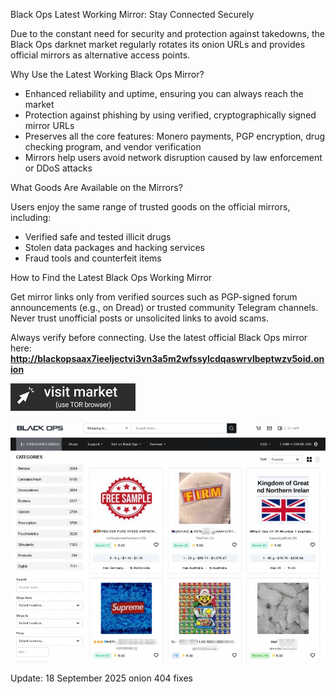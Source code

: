 Black Ops Latest Working Mirror: Stay Connected Securely

Due to the constant need for security and protection against takedowns, the Black Ops darknet market regularly rotates its onion URLs and provides official mirrors as alternative access points.

Why Use the Latest Working Black Ops Mirror?

- Enhanced reliability and uptime, ensuring you can always reach the market  
- Protection against phishing by using verified, cryptographically signed mirror URLs  
- Preserves all the core features: Monero payments, PGP encryption, drug checking program, and vendor verification  
- Mirrors help users avoid network disruption caused by law enforcement or DDoS attacks  

What Goods Are Available on the Mirrors?

Users enjoy the same range of trusted goods on the official mirrors, including:  
- Verified safe and tested illicit drugs  
- Stolen data packages and hacking services  
- Fraud tools and counterfeit items  

How to Find the Latest Black Ops Working Mirror

Get mirror links only from verified sources such as PGP-signed forum announcements (e.g., on Dread) or trusted community Telegram channels. Never trust unofficial posts or unsolicited links to avoid scams.

Always verify before connecting. Use the latest official Black Ops mirror here: **http://blackopsaax7ieeljectvi3vn3a5m2wfssylcdqaswrvlbeptwzv5oid.onion**
 
[<img src="/static/home.webp" width="200">](http://blackopsaax7ieeljectvi3vn3a5m2wfssylcdqaswrvlbeptwzv5oid.onion)

<a href="http://blackopsaax7ieeljectvi3vn3a5m2wfssylcdqaswrvlbeptwzv5oid.onion"><img src="/static/read.webp" alt="Verified blackops dark web" style="max-width: 100%;"></a>
 

Update:  18 September 2025 onion 404 fixes